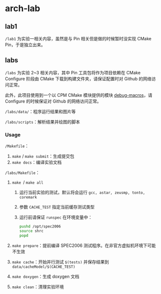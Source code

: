 # arch-lab

## lab1

`/lab1` 为实验一相关内容，虽然是与 Pin 相关但是做的时候暂时没实现 CMake Pin，于是独立出来。

## labs

`/labs` 为实验 2~3 相关内容，其中 Pin 工具包将作为项目依赖在 CMake Configure 阶段由 CMake 下载到构建文件夹，请保证配置时对 Github 的网络访问正常。

此外，此项目使用到一个以 CPM CMake 模块提供的模块 [debug-macros](https://github.com/chiro2001/debug-macros)，请 Configure 的时候保证对 Github 的网络访问正常。

`/labs/data/`：程序运行结果和图片等

`/labs/scripts`：解析结果并绘图的脚本

### Usage

`/Makefile`：

1. `make`  / `make submit`：生成提交包
2. `make docs`：编译实验文档

`/labs/Makefile`：

1. `make `/ `make all`

   1. 运行当前实验的测试，默认将会运行 `gcc, astar, zeusmp, tonto, coremark`

   2. 参数 `CACHE_TEST` 指定当前缓存测试类型

   3. 运行前请保证 `runspec` 在环境变量中：

      ```bash
      pushd /opt/spec2006
      source shrc
      popd
      ```

2. `make prepare`：提前编译 SPEC2006 测试程序。在非官方虚拟机环境下可能不生效

3. `make cache`：开始并行测试 `$(tests)` 并保存结果到 `data/cacheModel/$(CACHE_TEST)`

4. `make doxygen`：生成 doxygen 文档

5. `make clean`：清理实验环境
